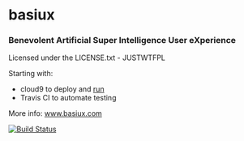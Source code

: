 # basiux
### Benevolent Artificial Super Intelligence User eXperience

Licensed under the LICENSE.txt - JUSTWTFPL

Starting with:
- cloud9 to deploy and [run](http://run.basiux.com)
- Travis CI to automate testing

More info: www.basiux.com

[![Build Status](https://travis-ci.org/basiux/basiux.svg?branch=master)](https://travis-ci.org/basiux/basiux)
